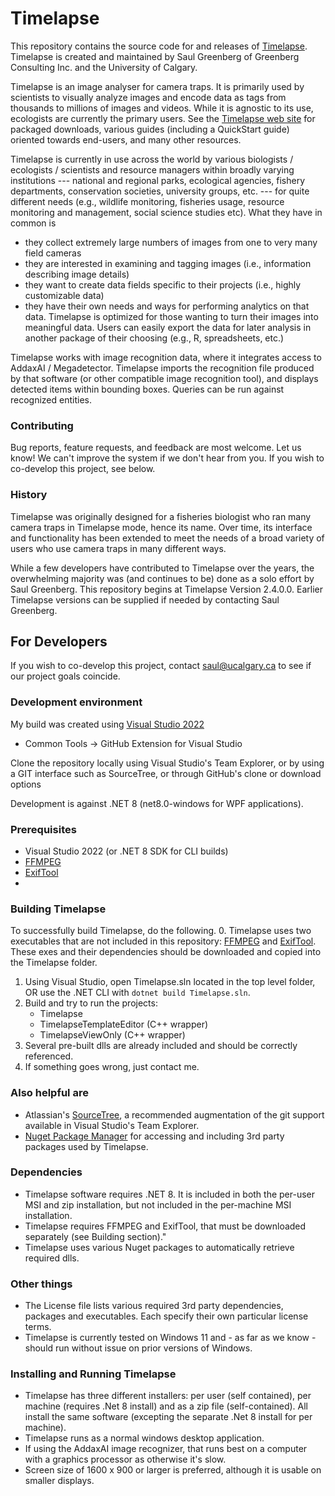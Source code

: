 # Timelapse
This repository contains the source code for and releases of [Timelapse](https://timelapse.ucalgary.ca). Timelapse is created and maintained by Saul Greenberg of Greenberg Consulting Inc. and the University of Calgary. 

Timelapse is an image analyser for camera traps. It is primarily used by scientists to visually analyze images and encode data as tags from thousands to millions of images and videos. While it is agnostic to its use, ecologists are currently the primary users. See  the [Timelapse web site](https://timelapse.ucalgary.ca) for packaged downloads, various guides (including a QuickStart guide) oriented towards end-users, and many other resources. 

Timelapse is currently in use across the world by various biologists / ecologists / scientists and resource managers within broadly varying institutions --- national and regional parks, ecological agencies, fishery departments, conservation societies, university groups, etc. --- for quite different needs (e.g., wildlife monitoring, fisheries usage, resource monitoring and management, social science studies etc). What they have in common is
* they collect extremely large numbers of images from one to very many field cameras
* they are interested in examining and tagging images (i.e., information describing image details)
* they want to create data fields specific to their projects (i.e., highly customizable data)
* they have their own needs and ways for performing analytics on that data.
Timelapse is optimized for those wanting to turn their images into meaningful data. Users can easily export the data for later analysis in another package of their choosing (e.g., R, spreadsheets, etc.)

Timelapse  works with image recognition data, where it integrates access to AddaxAI / Megadetector. Timelapse imports the recognition file produced by that software (or other compatible image recognition tool), and displays detected items within bounding boxes. Queries can be run against recognized entities.

### Contributing

Bug reports, feature requests, and feedback are most welcome. Let us know! We can't improve the system if we don't hear from you. If you wish to co-develop this project, see below. 

### History
Timelapse was originally designed for a fisheries biologist who ran many camera traps in Timelapse mode, hence its name. Over time, its interface and functionality has been extended to meet the needs of a broad variety of users who use camera traps in many different ways. 

While a few developers have contributed to Timelapse over the years, the overwhelming majority was (and continues to be) done as a solo effort by Saul Greenberg.
This repository begins at Timelapse Version 2.4.0.0. Earlier Timelapse versions can be supplied if needed by contacting Saul Greenberg.

## For Developers
If you wish to co-develop this project, contact saul@ucalgary.ca to see if our project goals coincide.

### Development environment
My build was created using [Visual Studio 2022](https://www.visualstudio.com/vs/)
* Common Tools -> GitHub Extension for Visual Studio 

Clone the repository locally using Visual Studio's Team Explorer, or by using a GIT interface such as SourceTree, or through GitHub's clone or download options

Development is against .NET 8 (net8.0-windows for WPF applications).

### Prerequisites
  * Visual Studio 2022 (or .NET 8 SDK for CLI builds)
  * [FFMPEG](https://www.ffmpeg.org/)
  * [ExifTool](https://exiftool.org/)
  * 
### Building Timelapse
To successfully build Timelapse, do the following.
0. Timelapse uses two executables that are not included in this repository: [FFMPEG](https://www.ffmpeg.org/) and [ExifTool](https://exiftool.org/). These exes and their dependencies should be downloaded and copied into the Timelapse folder.
1. Using Visual Studio, open Timelapse.sln located in the top level folder, OR use the .NET CLI with `dotnet build Timelapse.sln`.
2. Build and try to run the projects:
   * Timelapse
   * TimelapseTemplateEditor (C++ wrapper)
   * TimelapseViewOnly (C++ wrapper)
3. Several pre-built dlls are already included and should be correctly referenced.
4. If something goes wrong, just contact me.

### Also helpful are
* Atlassian's [SourceTree](https://www.atlassian.com/software/sourcetree), a recommended augmentation of the git support available in Visual Studio's Team Explorer.
*  [Nuget Package Manager](https://docs.nuget.org/ndocs/guides/install-nuget#nuget-package-manager-in-visual-studio) for accessing and including 3rd party packages used by Timelapse.

### Dependencies
* Timelapse software requires .NET 8. It is included in both the per-user MSI and zip installation, but not included in the per-machine MSI installation.
* Timelapse requires FFMPEG and ExifTool, that must be downloaded separately (see Building section)."
* Timelapse uses various Nuget packages to automatically retrieve required dlls. 

### Other things
* The License file lists various required 3rd party dependencies, packages and executables. Each specify their own particular license terms.
* Timelapse is currently tested  on Windows 11 and - as far as we know - should run without issue on prior versions of Windows. 

### Installing and Running Timelapse
* Timelapse has three different installers: per user (self contained), per machine (requires .Net 8 install) and as a zip file (self-contained). All install the same software (excepting the separate .Net 8 install for per machine).
* Timelapse runs as a normal windows desktop application.
* If using the AddaxAI image recognizer, that runs best on a computer with a graphics processor as otherwise it's slow.
* Screen size of 1600 x 900 or larger is preferred, although it is usable on smaller displays.
